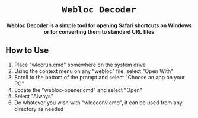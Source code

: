 <div align="center">
    
# `Webloc Decoder`
#### Webloc Decoder is a simple tool for opening Safari shortcuts on Windows or for converting them to standard URL files
</div>

## How to Use

1. Place "wlocrun.cmd" somewhere on the system drive
2. Using the context menu on any "webloc" file, select "Open With"
3. Scroll to the bottom of the prompt and select "Choose an app on your PC"
4. Locate the "webloc-opener.cmd" and select "Open"
5. Select "Always"
6. Do whatever you wish with "wlocconv.cmd", it can be used from any directory as needed
